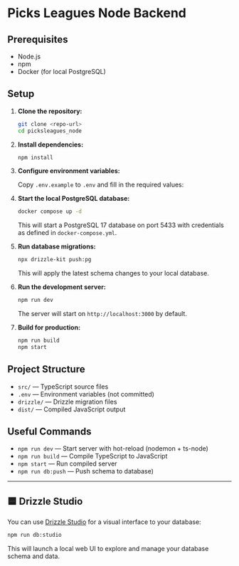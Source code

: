 # Picks Leagues Node Backend

## Prerequisites

- Node.js
- npm
- Docker (for local PostgreSQL)

## Setup

1. **Clone the repository:**

   ```sh
   git clone <repo-url>
   cd picksleagues_node
   ```

2. **Install dependencies:**

   ```sh
   npm install
   ```

3. **Configure environment variables:**

   Copy `.env.example` to `.env` and fill in the required values:

4. **Start the local PostgreSQL database:**

   ```sh
   docker compose up -d
   ```

   This will start a PostgreSQL 17 database on port 5433 with credentials as defined in `docker-compose.yml`.

5. **Run database migrations:**

   ```sh
   npx drizzle-kit push:pg
   ```

   This will apply the latest schema changes to your local database.

6. **Run the development server:**

   ```sh
   npm run dev
   ```

   The server will start on `http://localhost:3000` by default.

7. **Build for production:**
   ```sh
   npm run build
   npm start
   ```

## Project Structure

- `src/` — TypeScript source files
- `.env` — Environment variables (not committed)
- `drizzle/` — Drizzle migration files
- `dist/` — Compiled JavaScript output

## Useful Commands

- `npm run dev` — Start server with hot-reload (nodemon + ts-node)
- `npm run build` — Compile TypeScript to JavaScript
- `npm start` — Run compiled server
- `npm run db:push` — Push schema to database)

---

## 🟦 Drizzle Studio

You can use [Drizzle Studio](https://github.com/drizzle-team/drizzle-studio) for a visual interface to your database:

```sh
npm run db:studio
```

This will launch a local web UI to explore and manage your database schema and data.
